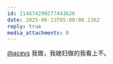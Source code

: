 ```yaml
---
id: 114674290277443626
date: 2025-06-13T05:00:06.236Z
reply: true
media_attachments: 0
---
```


[@acevs](https://mastodon.social/@acevs) 我做，我媳妇做的我看上不。

